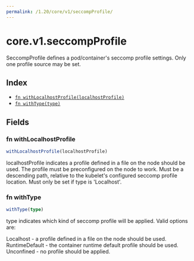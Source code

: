 ```yaml
---
permalink: /1.20/core/v1/seccompProfile/
---
```


# core.v1.seccompProfile

SeccompProfile defines a pod/container's seccomp profile settings. Only one profile source may be set.

## Index

* [`fn withLocalhostProfile(localhostProfile)`](#fn-withlocalhostprofile)
* [`fn withType(type)`](#fn-withtype)

## Fields

### fn withLocalhostProfile

```ts
withLocalhostProfile(localhostProfile)
```

localhostProfile indicates a profile defined in a file on the node should be used. The profile must be preconfigured on the node to work. Must be a descending path, relative to the kubelet's configured seccomp profile location. Must only be set if type is 'Localhost'.

### fn withType

```ts
withType(type)
```

type indicates which kind of seccomp profile will be applied. Valid options are:

Localhost - a profile defined in a file on the node should be used. RuntimeDefault - the container runtime default profile should be used. Unconfined - no profile should be applied.